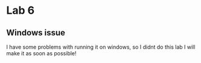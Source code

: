 # Lab 6

## Windows issue

I have some problems with running it on windows, so I didnt do this lab
I will make it as soon as possible!